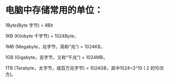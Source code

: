 # 电脑中存储常用的单位：

1Byte(Byte 字节) = 8Bit

1KB (Kilobyte 千字节) = 1024Byte，

1MB (Megabyte，兆字节，简称“兆”) = 1024KB，

1GB (Gigabyte，吉字节，又称“千兆”) = 1024MB，

1TB (Terabyte，太字节，或百万兆字节) = 1024GB，其中1024=2^10 ( 2 的10次方)。

